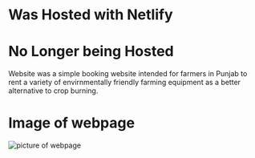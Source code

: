# Was Hosted with Netlify
# No Longer being Hosted

Website was a simple booking website intended for farmers in Punjab to rent a variety of envirnmentally friendly farming equipment as a better alternative to crop burning.

# Image of webpage


![picture of webpage](https://github.com/D-NENTWIG/HTCTW/blob/main/webpage.png?raw=true)
